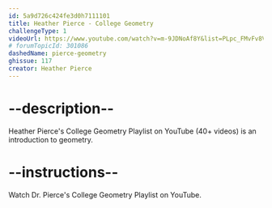 ```yaml
---
id: 5a9d726c424fe3d0h7111101
title: Heather Pierce - College Geometry
challengeType: 1
videoUrl: https://www.youtube.com/watch?v=m-9JDNoAf8Y&list=PLpc_FMvFv8VTEiivbYMUqaRfkC6ezF3Xk
# forumTopicId: 301086
dashedName: pierce-geometry
ghissue: 117
creator: Heather Pierce 
---
```


# --description--

Heather Pierce's College Geometry Playlist on YouTube (40+ videos) is an introduction to geometry.

# --instructions--

Watch Dr. Pierce's College Geometry Playlist on YouTube.